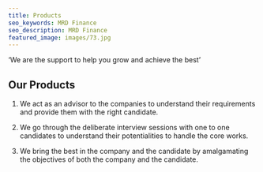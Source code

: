 ```yaml
---
title: Products
seo_keywords: MRD Finance
seo_description: MRD Finance
featured_image: images/73.jpg
---
```


‘We are the support to help you grow and achieve the best’
 
## Our Products

1. We act as an advisor to the companies to understand their requirements and provide them with the right candidate.

2. We go through the deliberate interview sessions with one to one candidates to understand their potentialities to handle the core works.

3. We bring the best in the company and the candidate by amalgamating the objectives of both the company and the candidate.
